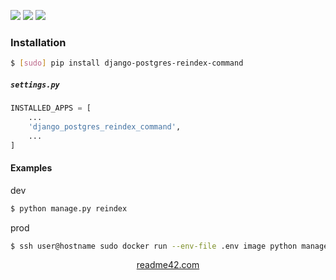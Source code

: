 <!--
https://readme42.com
-->


[![](https://img.shields.io/pypi/v/django-postgres-reindex-command.svg?maxAge=3600)](https://pypi.org/project/django-postgres-reindex-command/)
[![](https://img.shields.io/badge/License-Unlicense-blue.svg?longCache=True)](https://unlicense.org/)
[![](https://github.com/andrewp-as-is/django-postgres-reindex-command.py/workflows/tests42/badge.svg)](https://github.com/andrewp-as-is/django-postgres-reindex-command.py/actions)

### Installation
```bash
$ [sudo] pip install django-postgres-reindex-command
```

##### `settings.py`
```python
INSTALLED_APPS = [
    ...
    'django_postgres_reindex_command',
    ...
]
```

#### Examples
dev
```bash
$ python manage.py reindex
```

prod
```bash
$ ssh user@hostname sudo docker run --env-file .env image python manage.py reindex
```

<p align="center">
    <a href="https://readme42.com/">readme42.com</a>
</p>
